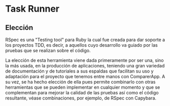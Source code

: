 # Task Runner

## Elección

RSpec es una "Testing tool" para Ruby la cual fue creada para dar soporte a los proyectos TDD, es decir, a aquellos cuyo desarrollo va guiado por las pruebas que se realizan sobre el código. 

La elección de esta herramienta viene dada primeramente por ser una, sino la más usada, en la producción de aplicaciones, teniendo una gran variedad de documentación y de tutoriales a sus espaldas que facilitan su uso y adaptación para el proyecto que tenemos entre manos con ComparerApp. A su vez, se ha hecho elección de ella pues permite combinarlo con otras herramientas que se pueden implementar en cualquier momento y que se complementan para mejorar la calidad de las pruebas así como el código resultante, véase combinaciones, por ejemplo, de RSpec con Capybara. 